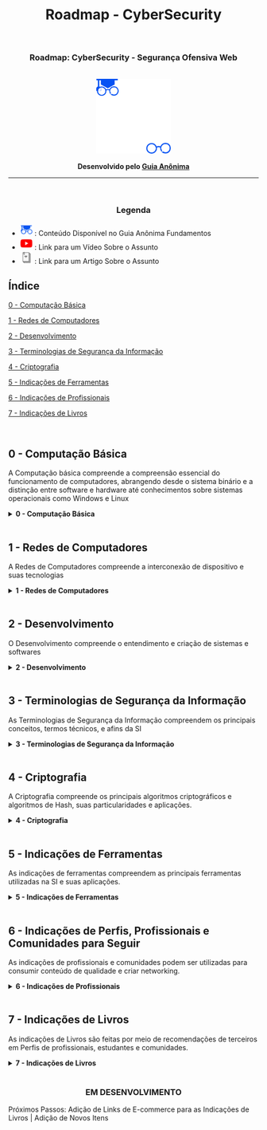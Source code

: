 <h1 align="Center">Roadmap - CyberSecurity</h1>
<br>
<h3 align="Center">Roadmap: CyberSecurity - Segurança Ofensiva Web</h3>
<br>
<div align="Center"><img src="./assets/roadmapIcon.png" width="150" height="150"/></div>

<b><p align="Center">Desenvolvido pelo [Guia Anônima](https://guiaanonima.com/)</p></b>

<hr><br>


<h3 align="Center">Legenda</h3>

* <a href="https://fundamentos.guiaanonima.com" target="_blank"> <img src="./assets/icon-fundamentos.png" width="25" height="25" /></a> : Conteúdo Disponível no Guia Anônima Fundamentos
* <a href="https://youtube.guiaanonima.com" target="_blank"> <img src="./assets/icon-youtube.png" width="25" height="25" /></a> : Link para um Vídeo Sobre o Assunto
* <a href="https://blog.guiaanonima.com" target="_blank"> <img src="./assets/icon-blog.png" width="25" height="25" /></a> : Link para um Artigo Sobre o Assunto

<h2>Índice</h2>


[0 - Computação Básica](#0CB) 

[1 - Redes de Computadores](#1RC)

[2 - Desenvolvimento](#2DV)

[3 - Terminologias de Segurança da Informação](#3TSI)

[4 - Criptografia](#4CRIPTO)

[5 - Indicações de Ferramentas](#5IF)

[6 - Indicações de Profissionais](#6IF)

[7 - Indicações de Livros](#7IL)




<br>

<h2 name="0CB">0 - Computação Básica</h2>

<p>A Computação básica compreende a compreensão essencial do funcionamento de computadores, abrangendo desde o sistema binário e a distinção entre software e hardware até conhecimentos sobre sistemas operacionais como Windows e Linux</p>


<details>
<summary><b>0 - Computação Básica</b></summary>

* Como o Computador Funciona? <a href="https://fundamentos.guiaanonima.com" target="_blank"> <img src="./assets/icon-fundamentos.png" width="15" height="15" /></a>
* O que é Binário? <a href="https://fundamentos.guiaanonima.com" target="_blank"> <img src="./assets/icon-fundamentos.png" width="15" height="15" /></a>
* Software VS Hardware <a href="https://fundamentos.guiaanonima.com" target="_blank"> <img src="./assets/icon-fundamentos.png" width="15" height="15" /></a>
  * Como Funciona um Sistema Operacional? <a href="https://fundamentos.guiaanonima.com" target="_blank"> <img src="./assets/icon-fundamentos.png" width="15" height="15" /></a>
  * Windows VS Linux <a href="https://fundamentos.guiaanonima.com" target="_blank"> <img src="./assets/icon-fundamentos.png" width="15" height="15" /></a>
    * Comandos e Funcionalidades Básicas de Cada Sistema <a href="https://fundamentos.guiaanonima.com" target="blank"> <img src="./assets/icon-fundamentos.png" width="15" height="15" /></a><a href="https://youtu.be/xlTW05ED8YM?si=BW0OFh-b9nQ3xB9T" target="_blank"> <img src="./assets/icon-youtube.png" width="15" height="15" /></a>
  * x86 VS x64 VS ARM <a href="https://fundamentos.guiaanonima.com" target="_blank"> <img src="./assets/icon-fundamentos.png" width="15" height="15" /></a>

</details>

<br>

<h2 name="1RC">1 - Redes de Computadores</h2>
<p>A Redes de Computadores compreende a interconexão de dispositivo e suas tecnologias</p>

<details>
<summary><b>1 - Redes de Computadores</b></summary>

  * Como a Internet Funciona? <a href="https://fundamentos.guiaanonima.com" target="_blank"> <img src="./assets/icon-fundamentos.png" width="15" height="15" /></a>
  * IP VS MAC <a href="https://fundamentos.guiaanonima.com" target="blank"> <img src="./assets/icon-fundamentos.png" width="15" height="15" /></a><a href="https://youtu.be/rOckjDLTuMc" target="blank"> <img src="./assets/icon-youtube.png" width="15" height="15" /></a>
  * Rede Interna VS Rede Externa <a href="https://fundamentos.guiaanonima.com" target="_blank"> <img src="./assets/icon-fundamentos.png" width="15" height="15" /></a>
  * Modelo OSI <a href="https://fundamentos.guiaanonima.com" target="_blank"> <img src="./assets/icon-fundamentos.png" width="15" height="15" /></a><a href="https://youtu.be/FU58q40l_j8?si=1Vv8tveHIsLLHCKZ" target="_blank"> <img src="./assets/icon-youtube.png" width="15" height="15" /></a>
  * Principais Equipamentos de Redes <a href="https://fundamentos.guiaanonima.com" target="_blank"> <img src="../assets/icon-fundamentos.png" width="15" height="15" /></a>
    * AccessPoint Wi-Fi <a href="https://fundamentos.guiaanonima.com" target="_blank"> <img src="./assets/icon-fundamentos.png" width="15" height="15" /></a>
      * Como Funciona o Wi-Fi? <a href="https://fundamentos.guiaanonima.com" target="_blank"> <img src="./assets/icon-fundamentos.png" width="15" height="15" /></a>
      * Wi-Fi: 2.4GHz VS 5GHz VS 6GHz <a href="https://fundamentos.guiaanonima.com" target="_blank"> <img src="./assets/icon-fundamentos.png" width="15" height="15" /></a>
      * Canal, Largura de Canal e Modo ABGN <a href="https://fundamentos.guiaanonima.com" target="_blank"> <img src="./assets/icon-fundamentos.png" width="15" height="15" /></a>
    * Roteador <a href="https://fundamentos.guiaanonima.com" target="_blank"> <img src="./assets/icon-fundamentos.png" width="15" height="15" /></a>
      * Zona DMZ <a href="https://fundamentos.guiaanonima.com" target="_blank"> <img src="./assets/icon-fundamentos.png" width="15" height="15" /></a>
    * Switch <a href="https://fundamentos.guiaanonima.com" target="_blank"> <img src="./assets/icon-fundamentos.png" width="15" height="15" /></a>
    * OLT e ONU <a href="https://fundamentos.guiaanonima.com" target="_blank"> <img src="./assets/icon-fundamentos.png" width="15" height="15" /></a>
  * Sub-Rede e Máscaras de IP <a href="https://fundamentos.guiaanonima.com" target="_blank"> <img src="./assets/icon-fundamentos.png" width="15" height="15" /></a>
  * Cabo, Wi-Fi, Radiofrequência e Bluetooth <a href="https://fundamentos.guiaanonima.com" target="_blank"> <img src="./assets/icon-fundamentos.png" width="15" height="15" /></a><a href="https://youtu.be/BKy1EaOAPqw" target="_blank"> <img src="./assets/icon-youtube.png" width="15" height="15" /></a>
  * Tecnologias Básicas de Redes <a href="https://fundamentos.guiaanonima.com" target="_blank"> <img src="./assets/icon-fundamentos.png" width="15" height="15" /></a>
    * Firewall <a href="https://fundamentos.guiaanonima.com" target="_blank"> <img src="./assets/icon-fundamentos.png" width="15" height="15" /></a>
      * WAF, IDS, IPS <a href="https://fundamentos.guiaanonima.com" target="_blank"> <img src="./assets/icon-fundamentos.png" width="15" height="15" /></a><a href="https://youtu.be/F-IJ88rHLH4" target="_blank"> <img src="./assets/icon-youtube.png" width="15" height="15" /></a>
    * Proxy <a href="https://fundamentos.guiaanonima.com" target="_blank"> <img src="./assets/icon-fundamentos.png" width="15" height="15" /></a>
    * VPN VS VPS <a href="https://fundamentos.guiaanonima.com" target="_blank"> <img src="./assets/icon-fundamentos.png" width="15" height="15" /></a>
    * CGNAT <a href="https://fundamentos.guiaanonima.com" target="_blank"> <img src="./assets/icon-fundamentos.png" width="15" height="15" /></a>
    * VLAN <a href="https://fundamentos.guiaanonima.com" target="_blank"> <img src="./assets/icon-fundamentos.png" width="15" height="15" /></a>
  * Protocolos <a href="https://fundamentos.guiaanonima.com" target="_blank"> <img src="./assets/icon-fundamentos.png" width="15" height="15" /></a>
    * TCP e UDP <a href="https://fundamentos.guiaanonima.com" target="_blank"> <img src="./assets/icon-fundamentos.png" width="15" height="15" /></a><a href="https://youtu.be/J-Cb19qGZxw" target="_blank"> <img src="./assets/icon-youtube.png" width="15" height="15" /></a>
    * IPV4 e IPV6 <a href="https://fundamentos.guiaanonima.com" target="_blank"> <img src="./assets/icon-fundamentos.png" width="15" height="15" /></a>
    * IPSec <a href="https://fundamentos.guiaanonima.com" target="_blank"> <img src="./assets/icon-fundamentos.png" width="15" height="15" /></a>
    * ICMP <a href="https://fundamentos.guiaanonima.com" target="_blank"> <img src="./assets/icon-fundamentos.png" width="15" height="15" /></a>
    * DHCP <a href="https://fundamentos.guiaanonima.com" target="_blank"> <img src="./assets/icon-fundamentos.png" width="15" height="15" /></a>
    * DNS <a href="https://fundamentos.guiaanonima.com" target="_blank"> <img src="./assets/icon-fundamentos.png" width="15" height="15" /></a>
    * Telnet e SSH <a href="https://fundamentos.guiaanonima.com" target="_blank"> <img src="./assets/icon-fundamentos.png" width="15" height="15" /></a>
    * FTP <a href="https://fundamentos.guiaanonima.com" target="_blank"> <img src="./assets/icon-fundamentos.png" width="15" height="15" /></a>
    * SSL e TLS <a href="https://fundamentos.guiaanonima.com" target="_blank"> <img src="./assets/icon-fundamentos.png" width="15" height="15" /></a>
    * HTTP e HTTPS <a href="https://fundamentos.guiaanonima.com" target="_blank"> <img src="./assets/icon-fundamentos.png" width="15" height="15" /></a>
      * HTTP Status Code <a href="https://fundamentos.guiaanonima.com" target="_blank"> <img src="./assets/icon-fundamentos.png" width="15" height="15" /></a>
      * HTTP Headers <a href="https://fundamentos.guiaanonima.com" target="_blank"> <img src="./assets/icon-fundamentos.png" width="15" height="15" /></a>
    * NDP <a href="https://fundamentos.guiaanonima.com" target="_blank"> <img src="./assets/icon-fundamentos.png" width="15" height="15" /></a>
    * SMB <a href="https://fundamentos.guiaanonima.com" target="_blank"> <img src="./assets/icon-fundamentos.png" width="15" height="15" /></a>
    * ARP <a href="https://fundamentos.guiaanonima.com" target="_blank"> <img src="./assets/icon-fundamentos.png" width="15" height="15" /></a>
    * OSPF, RIP, IGP, EGP, BGP e NAT <a href="https://fundamentos.guiaanonima.com" target="_blank"> <img src="./assets/icon-fundamentos.png" width="15" height="15" /></a>
    * DSL e SOCKS <a href="https://fundamentos.guiaanonima.com" target="_blank"> <img src="./assets/icon-fundamentos.png" width="15" height="15" /></a>
    * RDP <a href="https://fundamentos.guiaanonima.com" target="_blank"> <img src="./assets/icon-fundamentos.png" width="15" height="15" /></a>
    * Kerberos <a href="https://fundamentos.guiaanonima.com" target="_blank"> <img src="./assets/icon-fundamentos.png" width="15" height="15" /></a>
    * SMTP, POP3 e IMAP <a href="https://fundamentos.guiaanonima.com" target="_blank"> <img src="./assets/icon-fundamentos.png" width="15" height="15" /></a>
    * SNMP <a href="https://fundamentos.guiaanonima.com" target="_blank"> <img src="./assets/icon-fundamentos.png" width="15" height="15" /></a><a href="https://youtu.be/4mYdmjlh-ks" target="_blank"> <img src="./assets/icon-youtube.png" width="15" height="15" /></a>

</details>

<br>

<h2 name="2DV">2 - Desenvolvimento</h2>
<p>O Desenvolvimento compreende o entendimento e criação de sistemas e softwares</p>

<details>
<summary><b>2 - Desenvolvimento</b></summary>

  * Lógica de Programação <a href="https://fundamentos.guiaanonima.com" target="_blank"> <img src="./assets/icon-fundamentos.png" width="15" height="15" /></a><a href="https://youtu.be/BHzaKTxNFgI" target="_blank"> <img src="./assets/icon-youtube.png" width="15" height="15" /></a>
  * Linguagens de Marcação: HTML e CSS
  * Servidores Web: Apache e NGINX <a href="https://fundamentos.guiaanonima.com" target="_blank"> <img src="./assets/icon-fundamentos.png" width="15" height="15" /></a>
  * O que são Bibliotecas e Frameworks?
  * O que São CMS? <a href="https://youtu.be/oznfjj67ZP0?si=gXMqD8vQNOo76Yw_" target="_blank"> <img src="./assets/icon-youtube.png" width="15" height="15" /></a>
  * Banco de Dados <a href="https://fundamentos.guiaanonima.com" target="_blank"> <img src="./assets/icon-fundamentos.png" width="15" height="15" /></a>
    * Banco de Dados Relacional VS Não-Relacional <a href="https://youtu.be/BmqNPfaWhlw?si=ZimYVySxrQ5wXnK2" target="_blank"> <img src="./assets/icon-youtube.png" width="15" height="15" /></a> <a href="https://fundamentos.guiaanonima.com" target="_blank"> <img src="./assets/icon-fundamentos.png" width="15" height="15" /></a>
    * SGBD <a href="https://fundamentos.guiaanonima.com" target="_blank"> <img src="./assets/icon-fundamentos.png" width="15" height="15" /></a>
    * PostgreSQL, MySQL e MariaDB <a href="https://fundamentos.guiaanonima.com" target="_blank"> <img src="./assets/icon-fundamentos.png" width="15" height="15" /></a>
  * Linguagens "Obrigatórias"
    * SQL <a href="https://fundamentos.guiaanonima.com" target="_blank"> <img src="./assets/icon-fundamentos.png" width="15" height="15" /></a>
    * C
  * Linguagens "Opcionais"
    * Para Web: JavaScript, PHP e Ruby
    * Para Sistemas Operacionais / Low-Level: C, C++, C# e Assembly
    * Para Automações e Scripts: Python <a href="https://fundamentos.guiaanonima.com" target="_blank"> <img src="./assets/icon-fundamentos.png" width="15" height="15" /></a>, GO e Pearl
    * Para Sofrer: Java

</details>

<br>

<h2 name="3TSI">3 - Terminologias de Segurança da Informação</h2>
<p>As Terminologias de Segurança da Informação compreendem os principais conceitos, termos técnicos, e afins da SI</p>

<details>
<summary><b>3 - Terminologias de Segurança da Informação</b></summary>

* O que é Segurança da Informação? <a href="https://fundamentos.guiaanonima.com" target="_blank"> <img src="./assets/icon-fundamentos.png" width="15" height="15" /></a>
  * Segurança da Informação VS Segurança Digital VS Segurança Cibernética
  * Conceitos Base <a href="https://fundamentos.guiaanonima.com" target="_blank"> <img src="./assets/icon-fundamentos.png" width="15" height="15" /></a>
    * Confidencialidade, Integridade e Disponibilidade <a href="https://fundamentos.guiaanonima.com" target="_blank"> <img src="./assets/icon-fundamentos.png" width="15" height="15" /></a><a href="https://youtu.be/tc1vnk7t9kw?si=mDCeNbqpRGfKThDc" target="_blank"> <img src="./assets/icon-youtube.png" width="15" height="15" /></a>
      * Irretratabilidade
    * Diferença Entre: Vulnerabilidade, Ameaça e Risco <a href="https://fundamentos.guiaanonima.com" target="_blank"> <img src="./assets/icon-fundamentos.png" width="15" height="15" /></a>
    * Diferença Entre: Payload e Exploit <a href="https://fundamentos.guiaanonima.com" target="_blank"> <img src="./assets/icon-fundamentos.png" width="15" height="15" /></a>
  * Hacker VS Cracker <a href="https://fundamentos.guiaanonima.com" target="_blank"> <img src="./assets/icon-fundamentos.png" width="15" height="15" /></a><a href="https://youtu.be/tKUlilZmkUk?si=yOrQjlbmq5GdlAYN" target="_blank"> <img src="./assets/icon-youtube.png" width="15" height="15" /></a>
    * RedTeam VS BlueTeam <a href="https://fundamentos.guiaanonima.com" target="_blank"> <img src="./assets/icon-fundamentos.png" width="15" height="15" /></a><a href="https://youtu.be/-v2ExAbGT8E?si=Mgq36ka-03Ugcqgt" target="_blank"> <img src="./assets/icon-youtube.png" width="15" height="15" /></a><a href="https://blog.guiaanonima.com/estrategias-de-red-team-vs-blue-team-preparando-empresas-para-ataques-reais/" target="_blank"> <img src="./assets/icon-blog.png" width="15" height="15" /></a>
    * CyberSecurity Color Wheel <a href="https://fundamentos.guiaanonima.com" target="_blank"> <img src="./assets/icon-fundamentos.png" width="15" height="15" /></a><a href="https://youtu.be/6JqxfbFXn0g?si=W2XSEFCMGdqoYpP9" target="_blank"> <img src="./assets/icon-youtube.png" width="15" height="15" /></a>
  * O que é Zero Day <a href="https://fundamentos.guiaanonima.com" target="_blank"> <img src="./assets/icon-fundamentos.png" width="15" height="15" /></a>
  * OWASP TOP 10 <a href="https://fundamentos.guiaanonima.com" target="_blank"> <img src="./assets/icon-fundamentos.png" width="15" height="15" /></a><a href="https://youtu.be/8Ao-wCaBF6o?si=PinJCtPAzDkbf7Kv" target="_blank"> <img src="./assets/icon-youtube.png" width="15" height="15" /></a>
    * OWASP API TOP 10 <a href="https://youtu.be/fKDWqx4Qbyw?si=55SDaNVoy6ddPP0y" target="_blank"> <img src="./assets/icon-youtube.png" width="15" height="15" /></a>
    * OWASP MOBILE TOP 10
    * OWASP Embedded Application Security <a href="https://youtu.be/jDfO5ixAbCE?si=IOKWGlxRY8o-dmVq" target="_blank"> <img src="./assets/icon-youtube.png" width="15" height="15" /></a>
  * Metodologias de Segurança Ofensiva <a href="https://fundamentos.guiaanonima.com" target="_blank"> <img src="./assets/icon-fundamentos.png" width="15" height="15" /></a><a href="https://youtu.be/iFV9sgCptcs?si=uI98gTzvK3hWoBz3" target="_blank"> <img src="./assets/icon-youtube.png" width="15" height="15" /></a>
    * PTES <a href="https://youtu.be/hV2wYIB9Frs" target="_blank"> <img src="./assets/icon-youtube.png" width="15" height="15" /></a>
    * OWASP WSTG <a href="https://youtu.be/JyXu0BccFhw" target="_blank"> <img src="./assets/icon-youtube.png" width="15" height="15" /></a>
    * OWASP MSTG <a href="https://youtu.be/WG_K2BLGpQs?si=OixchTHDELw5aJBk" target="_blank"> <img src="./assets/icon-youtube.png" width="15" height="15" /></a>
    * OWASP FSTM <a href="https://youtu.be/zfR5Gg6ju3g" target="_blank"> <img src="./assets/icon-youtube.png" width="15" height="15" /></a>
    * NIST SP 800-115 <a href="https://youtu.be/dX-7BQA9t_U" target="_blank"> <img src="./assets/icon-youtube.png" width="15" height="15" /></a>
    * OSSTMM <a href="https://youtu.be/mKyvE4M4Fxg" target="_blank"> <img src="./assets/icon-youtube.png" width="15" height="15" /></a>
  * O que é OSINT? <a href="https://youtu.be/z8u3lV9IItQ?si=AchsX8PkZ7KMiJyj" target="_blank"> <img src="./assets/icon-youtube.png" width="15" height="15" /></a>
  * Google Hacking <a href="https://www.youtube.com/playlist?list=PL41yJfzZogTTlH-NlKTEnu-jsH0EQjwxC" target="_blank"> <img src="./assets/icon-youtube.png" width="15" height="15" /></a>
  * LGPD e GDPR <a href="https://youtu.be/Yp2M-hm2lWM?si=oWRYtEDeWXkxapRH" target="_blank"> <img src="./assets/icon-youtube.png" width="15" height="15" /></a>
  * CVE e CWE <a href="https://fundamentos.guiaanonima.com" target="_blank"> <img src="./assets/icon-fundamentos.png" width="15" height="15" /></a>
  * CVSS <a href="https://fundamentos.guiaanonima.com" target="_blank"> <img src="./assets/icon-fundamentos.png" width="15" height="15" /></a><a href="[https://youtu.be/iFV9sgCptcs?si=uI98gTzvK3hWoBz3](https://youtu.be/1US3-7TiYtk)" target="_blank"> <img src="./assets/icon-youtube.png" width="15" height="15" /></a> <a href="https://blog.guiaanonima.com/como-as-vulnerabilidades-sao-classificadas/" target="_blank"> <img src="./assets/icon-blog.png" width="15" height="15" /></a>
  * Principais Vulnerabilidades
    * Missing Configuration <a href="https://fundamentos.guiaanonima.com" target="_blank"> <img src="./assets/icon-fundamentos.png" width="15" height="15" /></a><a href="https://youtu.be/XW5qVkk3Eio" target="_blank"> <img src="./assets/icon-youtube.png" width="15" height="15" /></a>
    * GIT Exposed <a href="https://fundamentos.guiaanonima.com" target="_blank"> <img src="./assets/icon-fundamentos.png" width="15" height="15" /></a><a href="https://youtu.be/Be7dV-yu8-8?si=KDRSXVmCpKPOumgR" target="_blank"> <img src="./assets/icon-youtube.png" width="15" height="15" /></a>
    * iDOR <a href="https://fundamentos.guiaanonima.com" target="_blank"> <img src="./assets/icon-fundamentos.png" width="15" height="15" /></a><a href="https://youtu.be/9hwjumRnjeM" target="_blank"> <img src="./assets/icon-youtube.png" width="15" height="15" /></a>
    * LFI e RFI <a href="https://fundamentos.guiaanonima.com" target="_blank"> <img src="./assets/icon-fundamentos.png" width="15" height="15" /></a><a href="https://youtu.be/4ElfhnPTDsE" target="_blank"> <img src="./assets/icon-youtube.png" width="15" height="15" /></a><a href="https://blog.guiaanonima.com/local-file-inclusion-lfi-no-plugin-simple-job-board-do-wordpress/" target="_blank"> <img src="./assets/icon-blog.png" width="15" height="15" /></a>
    * SQL Injection <a href="https://fundamentos.guiaanonima.com" target="_blank"> <img src="./assets/icon-fundamentos.png" width="15" height="15" /></a><a href="https://youtu.be/BZxqH3ORoqU" target="_blank"> <img src="./assets/icon-youtube.png" width="15" height="15" /></a><a href="https://blog.guiaanonima.com/fazendo-uma-web-shell-atraves-de-um-sql-injection/" target="_blank"> <img src="./assets/icon-blog.png" width="15" height="15" /></a>
    * HTML Injection <a href="https://fundamentos.guiaanonima.com" target="_blank"><a href="https://youtu.be/LQphDiymt8I" target="_blank"> <img src="./assets/icon-youtube.png" width="15" height="15" /></a>
    * Cross-Site Scripting (XSS) <a href="https://fundamentos.guiaanonima.com" target="_blank"> <img src="./assets/icon-fundamentos.png" width="15" height="15" /></a><a href="https://youtu.be/jUHeZrKLIw8" target="_blank"> <img src="./assets/icon-youtube.png" width="15" height="15" /></a><a href="https://blog.guiaanonima.com/ataques-de-xss-em-aplicacoes-php-explorando-o-_serverphp_self/" target="_blank"> <img src="./assets/icon-blog.png" width="15" height="15" /></a>
    * XXE <a href="https://fundamentos.guiaanonima.com" target="_blank"> <img src="./assets/icon-fundamentos.png" width="15" height="15" /></a><a href="https://youtu.be/P6iBSGntzfU" target="_blank"> <img src="./assets/icon-youtube.png" width="15" height="15" /></a>
    * CRLF Injection <a href="https://fundamentos.guiaanonima.com" target="_blank"> <img src="./assets/icon-fundamentos.png" width="15" height="15" /></a><a href="https://youtu.be/FhXY4vgeECc?si=M-nWoDsLSAMYFaN4" target="_blank"> <img src="./assets/icon-youtube.png" width="15" height="15" /></a>
    * SSTI <a href="https://fundamentos.guiaanonima.com" target="_blank"> <img src="./assets/icon-fundamentos.png" width="15" height="15" /></a><a href="https://youtu.be/sYrHhucWD6M" target="_blank"> <img src="./assets/icon-youtube.png" width="15" height="15" /></a>
    * Command Injection
    * RCE <a href="https://fundamentos.guiaanonima.com" target="_blank"> <img src="./assets/icon-fundamentos.png" width="15" height="15" /></a><a href="https://youtu.be/DS_xw7lyzRE" target="_blank"> <img src="./assets/icon-youtube.png" width="15" height="15" /></a> <a href="https://blog.guiaanonima.com/remote-code-execution-via-polyglot-web-shell-upload/" target="_blank"> <img src="./assets/icon-blog.png" width="15" height="15" /></a>
    * Open Redirect <a href="https://fundamentos.guiaanonima.com" target="_blank"> <img src="./assets/icon-fundamentos.png" width="15" height="15" /></a><a href="https://youtu.be/ENACXGWD8Qk" target="_blank"> <img src="./assets/icon-youtube.png" width="15" height="15" /></a>
    * Subdomain TakeOver <a href="https://fundamentos.guiaanonima.com" target="_blank"> <img src="./assets/icon-fundamentos.png" width="15" height="15" /></a><a href="https://youtu.be/Qfz3L5O0idM" target="_blank"> <img src="./assets/icon-youtube.png" width="15" height="15" /></a>
    * Account TakeOver <a href="https://fundamentos.guiaanonima.com" target="_blank"> <img src="./assets/icon-fundamentos.png" width="15" height="15" /></a><a href="https://youtu.be/51JafToGgiw" target="_blank"> <img src="./assets/icon-youtube.png" width="15" height="15" /></a>
    * CSRF <a href="https://fundamentos.guiaanonima.com" target="_blank"> <img src="./assets/icon-fundamentos.png" width="15" height="15" /></a><a href="https://youtu.be/nsznB_8zAqw" target="_blank"> <img src="./assets/icon-youtube.png" width="15" height="15" /></a>
    * SSRF <a href="https://fundamentos.guiaanonima.com" target="_blank"> <img src="./assets/icon-fundamentos.png" width="15" height="15" /></a><a href="https://youtu.be/jvoTqhDWasI" target="_blank"> <img src="./assets/icon-youtube.png" width="15" height="15" /></a>
    * Desserialização Insegura <a href="https://fundamentos.guiaanonima.com" target="_blank"> <img src="./assets/icon-fundamentos.png" width="15" height="15" /></a><a href="https://youtu.be/XzPdbl5i4BQ" target="_blank"> <img src="./assets/icon-youtube.png" width="15" height="15" /></a><a href="https://blog.guiaanonima.com/desserializacao-insegura-em-php/" target="_blank"> <img src="./assets/icon-blog.png" width="15" height="15" /></a>
    * HTTP Host-Header Attack / Host header Injection <a href="https://fundamentos.guiaanonima.com" target="_blank"> <img src="./assets/icon-fundamentos.png" width="15" height="15" /></a><a href="https://youtu.be/0U4xXjg_qB0" target="_blank"> <img src="./assets/icon-youtube.png" width="15" height="15" /></a><a href="https://blog.guiaanonima.com/host-header-injection/" target="_blank"> <img src="./assets/icon-blog.png" width="15" height="15" /></a>
    * Session Hijack <a href="https://youtu.be/L4T9YzQjZ8M?si=cqNwCnu2SiLGhuuF" target="_blank"> <img src="./assets/icon-youtube.png" width="15" height="15" /></a>
    * ClickJacking
    * BufferOverFlow <a href="https://youtu.be/MB3lscs5C7E" target="_blank"> <img src="./assets/icon-youtube.png" width="15" height="15" /></a>
    * HeapOverFlow
    * HTTP Request Smuggling <a href="https://youtu.be/0Lirr1QH8gg" target="_blank"> <img src="./assets/icon-youtube.png" width="15" height="15" /></a>
    * Race Conditions
    * Man-in-The-Middle
    * DoS e DDoS <a href="https://fundamentos.guiaanonima.com" target="_blank"> <img src="./assets/icon-fundamentos.png" width="15" height="15"/></a>

</details>

<br>

<h2 name="4CRIPTO">4 - Criptografia</h2>
<p>A Criptografia compreende os principais algoritmos criptográficos e algoritmos de Hash, suas particularidades e aplicações.</p>

<details>

<summary><b>4 - Criptografia</b></summary>

* A História da Criptografia <a href="https://blog.guiaanonima.com/decifrando-a-criptografia-uma-jornada-desde-suas-origens-ate-a-era-digital/" target="_blank"> <img src="./assets/icon-blog.png" width="15" height="15" /></a>
  * Criptografia Simétrica VS Assimétrica
    * AES VS DES <a href="https://youtu.be/WRX6sWGRAY0?si=b-Jn8O5fuFxKvrSe" target="_blank"> <img src="./assets/icon-youtube.png" width="15" height="15" /></a>
  * Chave Pública VS Chave privada
  * Criptografia de Fluxo VS Criptografia de Bloco
  * Função Hash
    * MD5, SHA-1 e SHA-256 <a href="https://youtu.be/OIZGE-ry6j4?si=9p5W4Is_ePi_Ag92" target="_blank"> <img src="./assets/icon-youtube.png" width="15" height="15" /></a>
  
</details>

<br>


<h2 name="5IF">5 - Indicações de Ferramentas</h2>
<p>As indicações de ferramentas compreendem as principais ferramentas utilizadas na SI e suas aplicações.</p>


<details>
<summary><b>5 - Indicações de Ferramentas</b></summary>

  * DNSDumpster, DNSScan e SecurityTrails <a href="https://fundamentos.guiaanonima.com" target="_blank"> <img src="./assets/icon-fundamentos.png" width="15" height="15" /></a>
  * NMap <a href="https://fundamentos.guiaanonima.com" target="_blank"> <img src="./assets/icon-fundamentos.png" width="15" height="15" /></a><a href="https://youtu.be/uXbsnm6WLWc?si=qVldZBaskVE_NLUZ" target="_blank"> <img src="./assets/icon-youtube.png" width="15" height="15" /></a>
  * Findomain, SubFinder, SubList3r e CTFR <a href="https://fundamentos.guiaanonima.com" target="_blank"> <img src="./assets/icon-fundamentos.png" width="15" height="15" /></a><a href="https://youtu.be/dRkJR1Htjxg?si=g5GgCIDMYvz8FMuB" target="_blank"> <img src="./assets/icon-youtube.png" width="15" height="15" /></a><a href="https://blog.guiaanonima.com/enumerando-subdominios-com-o-subfinder/" target="_blank"> <img src="./assets/icon-blog.png" width="15" height="15" /></a>
  * GoBuster, Ffuf, WFuzz, Dirb e Dirbuster <a href="https://fundamentos.guiaanonima.com" target="_blank"> <img src="./assets/icon-fundamentos.png" width="15" height="15" /></a><a href="https://youtu.be/IDbvazxLPNw?si=V0wgXoN0zJLviVYP" target="_blank"> <img src="./assets/icon-youtube.png" width="15" height="15" /></a>
  * GAU, ParamSpider e Aquatone <a href="https://fundamentos.guiaanonima.com" target="_blank"> <img src="./assets/icon-fundamentos.png" width="15" height="15" /></a><a href="https://youtu.be/bkDWUhT0cVE?si=Vm_cSvFDP216teCP" target="_blank"> <img src="./assets/icon-youtube.png" width="15" height="15" /></a>
  * Dalfox e GF <a href="https://fundamentos.guiaanonima.com" target="_blank"> <img src="./assets/icon-fundamentos.png" width="15" height="15" /></a>
  * ReBgine e Nuclei <a href="https://fundamentos.guiaanonima.com" target="_blank"> <img src="./assets/icon-fundamentos.png" width="15" height="15" /></a><a href="https://youtu.be/FfoqpQQITS0?si=CA6kGrFNwkBHV89n" target="_blank"> <img src="./assets/icon-youtube.png" width="15" height="15" /></a>
  * OpenVAS e Nessus <a href="https://fundamentos.guiaanonima.com" target="_blank"> <img src="./assets/icon-fundamentos.png" width="15" height="15" /></a><a href="https://youtu.be/ODCjZ1THyFw" target="_blank"> <img src="./assets/icon-youtube.png" width="15" height="15" /></a>
  * BurpSuite e OWASP ZAP <a href="https://fundamentos.guiaanonima.com" target="_blank"> <img src="./assets/icon-fundamentos.png" width="15" height="15" /></a><a href="https://youtu.be/WizETDKLWx0" target="_blank"> <img src="./assets/icon-youtube.png" width="15" height="15" /></a>
  * Metasploit <a href="https://fundamentos.guiaanonima.com" target="_blank"> <img src="./assets/icon-fundamentos.png" width="15" height="15" /></a>
  * CRLFSuite e CRLFuzz <a href="https://fundamentos.guiaanonima.com" target="_blank"> <img src="./assets/icon-fundamentos.png" width="15" height="15" /></a>
  * SQLMap <a href="https://fundamentos.guiaanonima.com" target="_blank"> <img src="./assets/icon-fundamentos.png" width="15" height="15" /></a>
  * THC Hydra, John The Ripper e Hashcat <a href="https://fundamentos.guiaanonima.com" target="_blank"> <img src="./assets/icon-fundamentos.png" width="15" height="15" /></a>
  * WireShark <a href="https://fundamentos.guiaanonima.com" target="_blank"> <img src="./assets/icon-fundamentos.png" width="15" height="15" /></a><a href="https://youtu.be/X5Z5oOnemFA?si=kO0ZC2rTwQDLCZg6" target="_blank"> <img src="./assets/icon-youtube.png" width="15" height="15" /></a>
  * Anonsurf e Proxychains <a href="https://fundamentos.guiaanonima.com" target="_blank"> <img src="./assets/icon-fundamentos.png" width="15" height="15" /></a><a href="https://youtu.be/MXRKBiQNQPM?si=-wu89bidBEr9CEPh" target="_blank"> <img src="./assets/icon-youtube.png" width="15" height="15" /></a>
  * Sherlock <a href="https://blog.guiaanonima.com/sherlock-a-ferramenta-de-inteligencia-de-codigo-aberto-para-descobrir-identidades-online/" target="_blank"> <img src="./assets/icon-blog.png" width="15" height="15" /></a>

</details>

<br>


<h2 name="6IF">6 - Indicações de Perfis, Profissionais e Comunidades para Seguir</h2>
<p>As indicações de profissionais e comunidades podem ser utilizadas para consumir conteúdo de qualidade e criar networking.</p>


<details>
<summary><b>6 - Indicações de Profissionais</b></summary>

* <a href="https://instagram.com/canalguiaanonima"><b>@canalguiaanonima</b></a>
* <a href="https://instagram.com/_kaduzambelli">@_kaduzambelli</a>
* <a href="https://instagram.com/ackercode">@ackercode</a>
* <a href="https://instagram.com/alquymiabr">@alquymiabr</a>
* <a href="https://instagram.com/alycesuza">@alycesuza</a>
* <a href="https://instagram.com/badtux_">@badtux_</a>
* <a href="https://instagram.com/c4ng4c31r0">@c4ng4c31r0</a>
* <a href="https://instagram.com/carlos.crowsec">@carlos.crowsec</a>
* <a href="https://instagram.com/carlosadrianosj">@carlosadrianosj</a>
* <a href="https://instagram.com/chapeudepalhahackerclub">@chapeudepalhahackerclub</a>
* <a href="https://instagram.com/coffops">@coffops</a>
* <a href="https://instagram.com/cryptoroot">@cryptoroot</a>
* <a href="https://instagram.com/danilodcordeiro">@danilodcordeiro</a>
* <a href="https://instagram.com/daniloregissec">@daniloregissec</a>
* <a href="https://instagram.com/demetrius_official">@demetrius_official</a>
* <a href="https://instagram.com/fprado28">@fprado28</a>
* <a href="https://instagram.com/filipipires.sec">@filipipires.sec</a>
* <a href="https://instagram.com/formminghackers">@formminghackers</a>
* <a href="https://instagram.com/gabriellakohatsu">@gabriellakohatsu</a>
* <a href="https://instagram.com/getup.io">@getup.io</a>
* <a href="https://instagram.com/hackingnaweboficial">@hackingnaweboficial</a>
* <a href="https://instagram.com/hackademybr">@hackademybr</a>
* <a href="https://instagram.com/hacknlearn">@hacknlearn</a>
* <a href="https://instagram.com/h4ckthreat">@h4ckthreat</a>
* <a href="https://instagram.com/joasantonio.s">@joasantonio.s</a>
* <a href="https://instagram.com/juliodellaflora">@juliodellaflora</a>
* <a href="https://instagram.com/linuxtipsbr">@linuxtipsbr</a>
* <a href="https://instagram.com/lowlevelclub">@lowlevelclub</a>
* <a href="https://instagram.com/lucasmoreiiraa_">@lucasmoreiiraa_</a>
* <a href="https://instagram.com/marinaciavatta">@marinaciavatta</a>
* <a href="https://instagram.com/meiryleneavelinocybertech">@meiryleneavelinocybertech</a>
* <a href="https://instagram.com/mentebinaria_">@mentebinaria_</a>
* <a href="https://instagram.com/meninadecybersec">@meninadecybersec</a>
* <a href="https://instagram.com/ofjaaah">@ofjaaah</a>
* <a href="https://instagram.com/ooclaar">@ooclaar</a>
* <a href="https://instagram.com/ouigabi">@ouigabi</a>
* <a href="https://instagram.com/penegui">@penegui</a>
* <a href="https://instagram.com/qualteupapo">@qualteupapo</a>
* <a href="https://instagram.com/racerxdl">@racerxdl</a>
* <a href="https://instagram.com/rafaelchriss95">@rafaelchriss95</a>
* <a href="https://instagram.com/rcperitodigital">@rcperitodigital</a>
* <a href="https://instagram.com/rinconzeraa">@rinconzeraa</a>
* <a href="https://instagram.com/rodrigop3ixoto">@rodrigop3ixoto</a>
* <a href="https://instagram.com/strongreen">@strongreen</a>
* <a href="https://instagram.com/sysadmin_impaciente">@sysadmin_impaciente</a>
* <a href="https://instagram.com/tecsecpodcast">@tecsecpodcast</a>
* <a href="https://instagram.com/thaysesolis">@thaysesolis</a>
* <a href="https://instagram.com/wh0isdxk">@wh0isdxk</a>



</details>
<br>


<h2 name="7IL">7 - Indicações de Livros</h2>
<p>As indicações de Livros são feitas por meio de recomendações de terceiros em Perfis de profissionais, estudantes e comunidades.</p>


<details>
<summary><b>7 - Indicações de Livros</b></summary>
<br>
 
* Livros sobre Computação e Sistemas Operacionais
  * Sistemas Operacionais Modernos - por Andrew S. Tanenbaum
  * Organização Estruturada de Computadores - por Andrew S. Tanenbaum
  * Administração de Redes Linux - por Ricardo Lino Olonca
  * Guia prático do servidor Linux - por Juliano Ramos
  * Linux Bible - por Christopher Negus
  * Linux Kernel Programming - por Kaiwan N Billimoria
<br>
 
 * Livros sobre Redes de Computadores
   * Redes de Computadores - por Andrew Tanenbaum
   * Redes de Computadores e Internet - por Douglas E. Comer
   * Redes de Computadores e a Internet: Uma Abordagem Top-Down - por Jim Kurose (Autor)
<br>

* Livros sobre Banco de Dados e SQL
  * Introdução à Linguagem SQL: Abordagem Prática Para Iniciantes - por Thomas Nield
  * Use a cabeça! SQL - por Lynn Beighley
  * NoSQL Essencial - por Martin Fowler
<br>

* Livros sobre Cloud
  * Cloud Computing Security - por John R. Vacca 
  * Multi-Cloud Architecture and Governance - por Jeroen Mulder
<br>
 
 * Livros sobre Segurança da Informação, CyberSecurity e Hacking
   * Introdução ao Pentest - por Daniel Moreno
   * Testes de Invasão: uma Introdução Prática ao Hacking - por Georgia Weidman
   * Pentest em Redes de Computadores - por Royce Davis
   * Pentest em Aplicações web - por Daniel Moreno
   * The Web Application Hacker's Handbook - por Dafydd Stuttard
   * The Browser Hacker's Handbook - por Wade Alcorn
   * Rtfm: Red Team Field Manual - por Ben Clark
   * Making Sense of Cybersecurity - por Thomas Kranz
   * Black Hat Python - por Justin Seitz
   * Violent Python - por TJ O'Connor
   * Python Para Pentest - por Daniel Moreno
   * Android Hacker's Handbook -  por Joshua J. Drake
   * Attacking Network Protocols - por James Forshaw
   * Practical Binary Analysis - por Dennis Andriesse
   * Practical Malware Analysis - por Michael Sikorski
   * Btfm: Blue Team Field Manual - por Ben Clark
   * Defensive Security Handbook - por Lee Brotherston
   * Threat Modeling: Designing for Security - por Adam Shostack
   * Contagem Regressiva Até Zero day - por Kim Zetter
   * A Arte de Enganar - por Kevin D. Mitnick

</details>
<br>

<h3 align="Center">EM DESENVOLVIMENTO</h3>
Próximos Passos:  Adição de Links de E-commerce para as Indicações de Livros   |   Adição de Novos Itens
